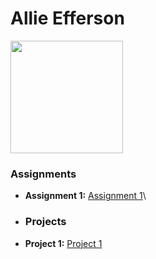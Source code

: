 # Allie Efferson
<img src=".\Desktop\Workspace\AllieEfferson.jpeg" style="width:180px"/>

### Assignments 
- **Assignment 1:** [Assignment 1](./Practice_HTML/Index.html)\
- ### Projects 
- **Project 1:** [Project 1](./Assignments/Assignment_Html.pdf)
